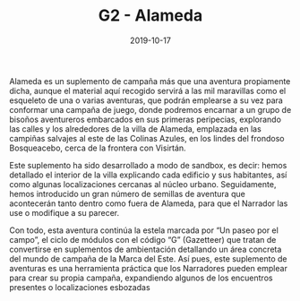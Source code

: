 ﻿---
title: G2 - Alameda
summary: El viejo pueblo de Alameda se asienta en las tierras orientales fronterizas de la Marca del Este, en la indómita región a caballo entre el belicoso reino de Ungoloz y los baldíos para menos desérticos de Visirtan. Y es aquí donde nuestros héroes continuarán sus aventuras, explorando una comarca antigua preñada de ruinas fabulosas y misterios ocultos por las arenas del tiempo.
authors:
- Santi Pastor
date: 2019-10-17
type: post
categories:
- Clásicos de la Marca
tags:
- campaña
- ambientación
- gazetteer
minlevels: "1"
maxlevels: "36"
prices: 7,00€
session: "indeterminado"
mincharacters: "4"
maxcharacters: "6"
eval: oficial
cover: "G2-alameda.jpg"
download: "G2-alameda.rar"
moreinfo: "https://tesorosdelamarca.com/producto/alameda/"
license: "OGL"
draft: false

---

Alameda es un suplemento de campaña más que una aventura propiamente dicha, aunque el material aquí recogido servirá a las mil maravillas como el esqueleto de una o varias aventuras, que podrán emplearse a su vez para conformar una campaña de juego, donde podremos encarnar a un grupo de bisoños aventureros embarcados en sus primeras peripecias, explorando las calles y los alrededores de la villa de Alameda, emplazada en las campiñas salvajes al este de las Colinas Azules, en los lindes del frondoso Bosqueacebo, cerca de la frontera con Visirtán.

Este suplemento ha sido desarrollado a modo de sandbox, es decir: hemos detallado el interior de la villa explicando cada edificio y sus habitantes, así como algunas localizaciones cercanas al núcleo urbano. Seguidamente, hemos introducido un gran número de semillas de aventura que acontecerán tanto dentro como fuera de Alameda, para que el Narrador las use o modifique a su parecer.

Con todo, esta aventura continúa la estela marcada por “Un paseo por el campo”, el ciclo de módulos con el código “G” (Gazetteer) que tratan de convertirse en suplementos de ambientación detallando un área concreta del mundo de campaña de la Marca del Este. Así pues, este suplemento de aventuras es una herramienta práctica que los Narradores pueden emplear para crear su propia campaña, expandiendo algunos de los encuentros presentes o localizaciones esbozadas